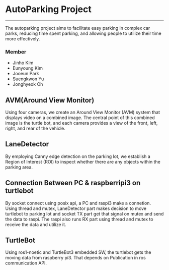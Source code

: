 # AutoParking Project
---------------------------------------
The autoparking project aims to facilitate easy parking in complex car parks, reducing time spent parking, and allowing people to utilize their time more effectively.

### Member
- Jinho Kim
- Eunyoung Kim
- Jooeun Park
- Suengkwon Yu
- Jonghyeok Oh

## AVM(Around View Monitor)
Using four cameras, we create an Around View Monitor (AVM) system that displays video on a combined image. The central point of this combined image is the turtle bot, and each camera provides a view of the front, left, right, and rear of the vehicle.

## LaneDetector
By employing Canny edge detection on the parking lot, we establish a Region of Interest (ROI) to inspect whether there are any objects within the parking area.

## Connection Between PC & raspberripi3 on turtlebot
By socket connect using posix api, a PC and raspi3 make a connetion. Using thread and mutex, LaneDetector part makes decision to move turtlebot to parking lot and socket TX part get that signal on mutex and send the data to raspi. The raspi also runs RX part using thread and mutex to receive the data and utilize it.

## TurtleBot
Using ros1-noetic and TurtleBot3 embedded SW, the turtlebot gets the moving data from raspberry pi3. That depends on Publication in ros communication API.
